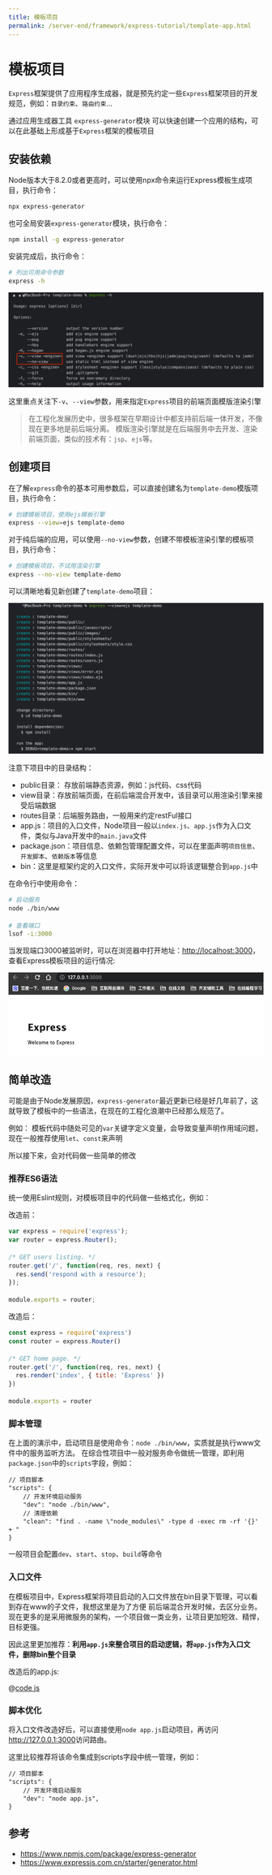 ```yaml
---
title: 模板项目
permalink: /server-end/framework/express-tutorial/template-app.html
---
```


# 模板项目

`Express`框架提供了应用程序生成器，就是预先约定一些`Express`框架项目的开发规范，例如：`目录约束`、`路由约束`...

通过应用生成器工具 `express-generator`模块 可以快速创建一个应用的结构，可以在此基础上形成基于`Express`框架的模板项目

## 安装依赖

Node版本大于8.2.0或者更高时，可以使用npx命令来运行Express模板生成项目，执行命令：

```bash
npx express-generator
```

也可全局安装`express-generator`模块，执行命令：

```bash
npm install -g express-generator
```

安装完成后，执行命令：

```bash
# 列出可用命令参数
express -h
```

![可用命令参数](../images/express-cmd.png)

这里重点关注下`-v`、`--view`参数，用来指定`Express`项目的前端页面模版渲染引擎

> 在工程化发展历史中，很多框架在早期设计中都支持前后端一体开发，不像现在更多地是前后端分离。
> 模版渲染引擎就是在后端服务中去开发、渲染前端页面，类似的技术有：`jsp`、`ejs`等。

## 创建项目

在了解`express`命令的基本可用参数后，可以直接创建名为`template-demo`模版项目，执行命令：

```bash
# 创建模板项目，使用ejs模板引擎
express --view=ejs template-demo
```

对于纯后端的应用，可以使用`--no-view`参数，创建不带模板渲染引擎的模板项目，执行命令：

```bash
# 创建模板项目，不试用渲染引擎
express --no-view template-demo
```

可以清晰地看见新创建了`template-demo`项目：

![](../images/express-create.png)

注意下项目中的目录结构：

- public目录： 存放前端静态资源，例如：js代码、css代码
- view目录：存放前端页面，在前后端混合开发中，该目录可以用渲染引擎来接受后端数据
- routes目录：后端服务路由，一般用来约定restFul接口
- app.js：项目的入口文件，Node项目一般以`index.js`、`app.js`作为入口文件，类似与Java开发中的`main.java`文件
- package.json：项目信息、依赖包管理配置文件，可以在里面声明`项目信息`、`开发脚本`、`依赖版本`等信息
- bin：这里是框架约定的入口文件，实际开发中可以将该逻辑整合到`app.js`中

在命令行中使用命令：

```bash
# 启动服务
node ./bin/www

# 查看端口
lsof -i:3000
```

当发现端口3000被监听时，可以在浏览器中打开地址：<http://localhost:3000>，查看Express模板项目的运行情况:

![](../images/express-running.png)

## 简单改造

可能是由于Node发展原因，`express-generator`最近更新已经是好几年前了，这就导致了模板中的一些语法，在现在的工程化浪潮中已经那么规范了。

例如： 模板代码中随处可见的`var`关键字定义变量，会导致变量声明作用域问题，现在一般推荐使用`let`、`const`来声明

所以接下来，会对代码做一些简单的修改

### 推荐ES6语法

统一使用Eslint规则，对模板项目中的代码做一些格式化，例如：

改造前：

```js
var express = require('express');
var router = express.Router();

/* GET users listing. */
router.get('/', function(req, res, next) {
  res.send('respond with a resource');
});

module.exports = router;
```

改造后：

```js
const express = require('express')
const router = express.Router()

/* GET home page. */
router.get('/', function(req, res, next) {
  res.render('index', { title: 'Express' })
})

module.exports = router
```

### 脚本管理

在上面的演示中，启动项目是使用命令：`node ./bin/www`，实质就是执行www文件中的服务监听方法。
在综合性项目中一般对服务命令做统一管理，即利用`package.json`中的`scripts`字段，例如：

```json5
// 项目脚本
"scripts": {
    // 开发环境启动服务
    "dev": "node ./bin/www",
    // 清理依赖 
    "clean": "find . -name \"node_modules\" -type d -exec rm -rf '{}' + "
}
```

一般项目会配置`dev`、`start`、`stop`、`build`等命令

### 入口文件

在模板项目中，Express框架将项目启动的入口文件放在bin目录下管理，可以看到存在www的子文件，我想这里是为了方便
前后端混合开发时候，去区分业务。现在更多的是采用微服务的架构，一个项目做一类业务，让项目更加短效、精悍，目标更强。

因此这里更加推荐：**利用`app.js`来整合项目的启动逻辑，将`app.js`作为入口文件，删除bin整个目录**

改造后的app.js:

@[code js](@code/express/apps/template-demo/app.js)

### 脚本优化

将入口文件改造好后，可以直接使用`node app.js`启动项目，再访问<http://127.0.0.1:3000>访问路由。

这里比较推荐将该命令集成到scripts字段中统一管理，例如：

```json5
// 项目脚本
"scripts": {
    // 开发环境启动服务
    "dev": "node app.js",
}
```

## 参考

- <https://www.npmjs.com/package/express-generator>
- <https://www.expressjs.com.cn/starter/generator.html>
